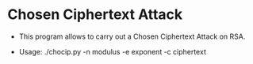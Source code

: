 # Chosen Ciphertext Attack

* This program allows to carry out a Chosen Ciphertext Attack on RSA.

* Usage: ./chocip.py -n modulus -e exponent -c ciphertext
